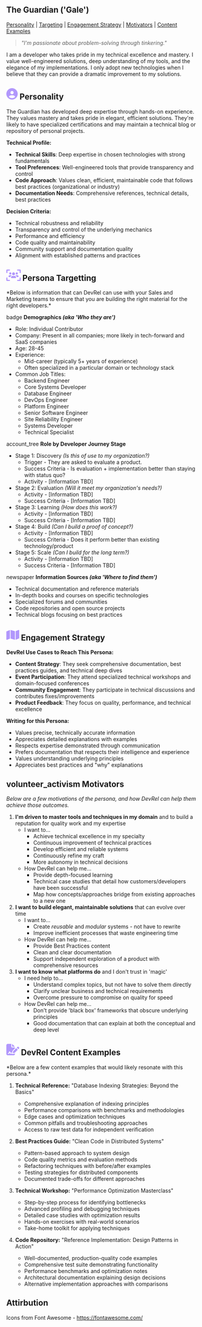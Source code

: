 ## The Guardian ('Gale')
[Personality](#personality) | [Targeting](#persona-targetting) | [Engagement Strategy](#insights-engagement-strategy) | [Motivators](#volunteer_activism-motivators) | [Content Examples](#ballot-devrel-content-examples)

>*"I'm passionate about problem-solving through tinkering."*

I am a developer who takes pride in my technical excellence and mastery. I value well-engineered solutions, deep understanding of my tools, and the elegance of my implementations. I only adopt new technologies when I believe that they can provide a dramatic improvement to my solutions.

<h2> <img src="../images/circle-user-solid.svg" height="30"/>  Personality </h2>
The Guardian has developed deep expertise through hands-on experience. They values mastery and takes pride in elegant, efficient solutions. They're likely to have specialized certifications and may maintain a technical blog or repository of personal projects.

**Technical Profile:**
- **Technical Skills**: Deep expertise in chosen technologies with strong fundamentals
- **Tool Preferences**: Well-engineered tools that provide transparency and control
- **Code Approach**: Values clean, efficient, maintainable code that follows best practices (organizational or industry)
- **Documentation Needs**: Comprehensive references, technical details, best practices

**Decision Criteria:**
- Technical robustness and reliability
- Transparency and control of the underlying mechanics
- Performance and efficiency
- Code quality and maintainability
- Community support and documentation quality
- Alignment with established patterns and practices


 
<h2> <img src="../images/users-viewfinder-solid.svg" height="30"/> Persona Targetting </h2>
*Below is information that can DevRel can use with your Sales and Marketing teams to ensure that you are building the right material for the right developers.*

<span class="material-icons-outlined">badge</span>
 **Demographics *(aka 'Who they are')***
- Role: Individual Contributor
- Company: Present in all companies; more likely in tech-forward and SaaS companies
- Age: 28-45
- Experience: 
   - Mid-career (typically 5+ years of experience)
   - Often specialized in a particular domain or technology stack
- Common Job Titles:
   - Backend Engineer
   - Core Systems Developer
   - Database Engineer
   - DevOps Engineer
   - Platform Engineer
   - Senior Software Engineer 
   - Site Reliability Engineer
   - Systems Developer
   - Technical Specialist

<span class="material-icons-outlined">account_tree</span> **Role by Developer Journey Stage**

- Stage 1: Discovery *(Is this of use to my organization?)*
   - Trigger - They are asked to evaluate a product.
   - Success Criteria - Is evaluation + implementation better than staying with status quo?
   - Activity - [Information TBD]
- Stage 2: Evaluation *(Will it meet my organization's needs?)*
   - Activity - [Information TBD]
   - Success Criteria - [Information TBD]
- Stage 3: Learning *(How does this work?)*
   - Activity - [Information TBD]
   - Success Criteria - [Information TBD]
- Stage 4: Build *(Can I build a proof of concept?)*
   - Activity - [Information TBD]
   - Success Criteria - Does it perform better than existing technology/product
- Stage 5: Scale *(Can I build for the long term?)*
   - Activity - [Information TBD]
   - Success Criteria - [Information TBD]


<span class="material-icons-outlined">newspaper</span> **Information Sources *(aka 'Where to find them')***
- Technical documentation and reference materials
- In-depth books and courses on specific technologies
- Specialized forums and communities
- Code repositories and open source projects
- Technical blogs focusing on best practices


<h2> <img src="../images/map-solid.svg" height="30"/> Engagement Strategy </h2>

**DevRel Use Cases to Reach This Persona:**
- **Content Strategy**: They seek comprehensive documentation, best practices guides, and technical deep dives
- **Event Participation**: They attend specialized technical workshops and domain-focused conferences
- **Community Engagement**: They participate in technical discussions and contributes fixes/improvements
- **Product Feedback**: They focus on quality, performance, and technical excellence

**Writing for this Persona:**
- Values precise, technically accurate information
- Appreciates detailed explanations with examples
- Respects expertise demonstrated through communication
- Prefers documentation that respects their intelligence and experience
- Values understanding underlying principles
- Appreciates best practices and "why" explanations


## <span class="material-icons">volunteer_activism</span> Motivators ##
*Below are a few motivations of the persona, and how DevRel can help them achieve those outcomes.*
1. **I'm driven to master tools and techniques in my domain** and to build a reputation for quality work and my expertise
   - I want to...
      - Achieve technical excellence in my specialty
      - Continuous improvement of technical practices
      - Develop efficient and reliable systems
      - Continuously refine my craft
      - More autonomy in technical decisions
   - How DevRel can help me...
      - Provide depth-focused learning
      - Technical case studies that detail how customers/developers have been successful
      - Map how concepts/approaches bridge from existing approaches to a new one
2. **I want to build elegant, maintainable solutions** that can evolve over time
   - I want to...
      - Create *reusable* and *modular* systems - not have to rewrite
      - Improve inefficient processes that waste engineering time
   - How DevRel can help me...
      - Provide Best Practices content
      - Clean and clear documentation
      - Support independent exploration of a product with comprehensive resources
2. **I want to know what platforms do** and I don't trust in 'magic'
   - I need help to...
      - Understand complex topics, but not have to solve them directly
      - Clarify unclear business and technical requirements
      - Overcome pressure to compromise on quality for speed
   - How DevRel can help me...
      - Don't provide 'black box' frameworks that obscure underlying principles
      - Good documentation that can explain at both the conceptual and deep level


<h2> <img src="../images/file-signature-solid.svg" height="30"/> DevRel Content Examples </h2>
*Below are a few content examples that would likely resonate with this persona.*

1. **Technical Reference:** "Database Indexing Strategies: Beyond the Basics"
   - Comprehensive explanation of indexing principles
   - Performance comparisons with benchmarks and methodologies
   - Edge cases and optimization techniques
   - Common pitfalls and troubleshooting approaches
   - Access to raw test data for independent verification

2. **Best Practices Guide:** "Clean Code in Distributed Systems"
   - Pattern-based approach to system design
   - Code quality metrics and evaluation methods
   - Refactoring techniques with before/after examples
   - Testing strategies for distributed components
   - Documented trade-offs for different approaches

3. **Technical Workshop:** "Performance Optimization Masterclass"
   - Step-by-step process for identifying bottlenecks
   - Advanced profiling and debugging techniques
   - Detailed case studies with optimization results
   - Hands-on exercises with real-world scenarios
   - Take-home toolkit for applying techniques

4. **Code Repository:** "Reference Implementation: Design Patterns in Action"
   - Well-documented, production-quality code examples
   - Comprehensive test suite demonstrating functionality
   - Performance benchmarks and optimization notes
   - Architectural documentation explaining design decisions
   - Alternative implementation approaches with comparisons

## Attirbution ##
Icons from Font Awesome - https://fontawesome.com/